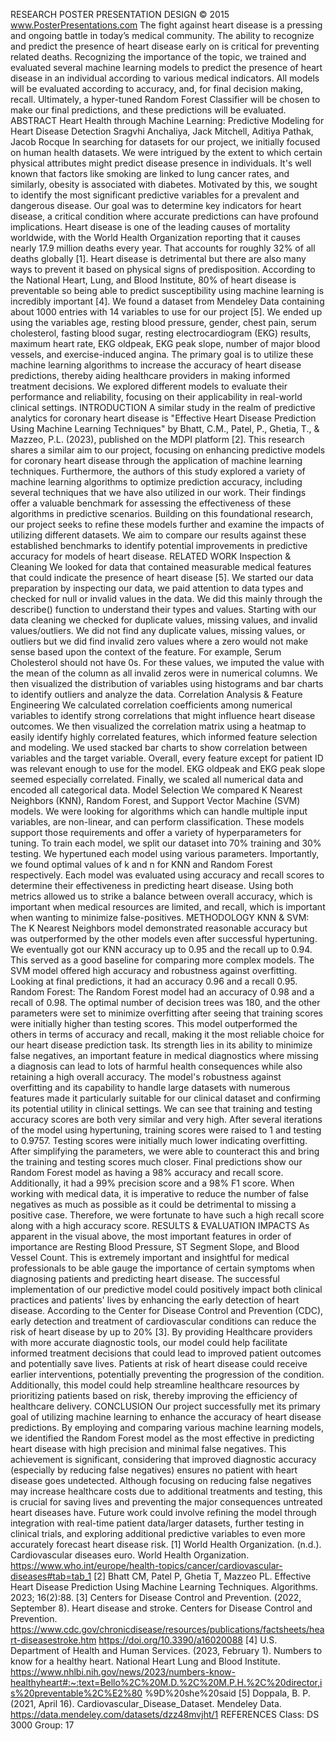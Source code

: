 RESEARCH POSTER PRESENTATION DESIGN © 2015
www.PosterPresentations.com
The fight against heart disease is a pressing and ongoing battle in
today’s medical community. The ability to recognize and predict
the presence of heart disease early on is critical for preventing
related deaths. Recognizing the importance of the topic, we
trained and evaluated several machine learning models to predict
the presence of heart disease in an individual according to
various medical indicators. All models will be evaluated
according to accuracy, and, for final decision making, recall.
Ultimately, a hyper-tuned Random Forest Classifier will be chosen
to make our final predictions, and these predictions will be
evaluated.
ABSTRACT
Heart Health through Machine Learning:
Predictive Modeling for Heart Disease Detection
Sragvhi Anchaliya, Jack Mitchell, Aditiya Pathak, Jacob Rocque
In searching for datasets for our project, we initially focused on human
health datasets. We were intrigued by the extent to which certain
physical attributes might predict disease presence in individuals. It's
well known that factors like smoking are linked to lung cancer rates,
and similarly, obesity is associated with diabetes. Motivated by this,
we sought to identify the most significant predictive variables for a
prevalent and dangerous disease. Our goal was to determine key
indicators for heart disease, a critical condition where accurate
predictions can have profound implications.
Heart disease is one of the leading causes of mortality worldwide, with
the World Health Organization reporting that it causes nearly 17.9
million deaths every year. That accounts for roughly 32% of all deaths
globally [1]. Heart disease is detrimental but there are also many ways
to prevent it based on physical signs of predisposition. According to
the National Heart, Lung, and Blood Institute, 80% of heart disease is
preventable so being able to predict susceptibility using machine
learning is incredibly important [4].
We found a dataset from Mendeley Data containing about 1000 entries
with 14 variables to use for our project [5]. We ended up using the
variables age, resting blood pressure, gender, chest pain, serum
cholesterol, fasting blood sugar, resting electrocardiogram (EKG)
results, maximum heart rate, EKG oldpeak, EKG peak slope,
number of major blood vessels, and exercise-induced angina. The
primary goal is to utilize these machine learning algorithms to increase
the accuracy of heart disease predictions, thereby aiding healthcare
providers in making informed treatment decisions. We explored
different models to evaluate their performance and reliability, focusing
on their applicability in real-world clinical settings.
INTRODUCTION
A similar study in the realm of predictive analytics for coronary heart
disease is "Effective Heart Disease Prediction Using Machine Learning
Techniques" by Bhatt, C.M., Patel, P., Ghetia, T., & Mazzeo, P.L. (2023),
published on the MDPI platform [2]. This research shares a similar aim
to our project, focusing on enhancing predictive models for coronary
heart disease through the application of machine learning techniques.
Furthermore, the authors of this study explored a variety of machine
learning algorithms to optimize prediction accuracy, including several
techniques that we have also utilized in our work. Their findings offer a
valuable benchmark for assessing the effectiveness of these
algorithms in predictive scenarios. Building on this foundational
research, our project seeks to refine these models further and examine
the impacts of utilizing different datasets. We aim to compare our
results against these established benchmarks to identify potential
improvements in predictive accuracy for models of heart disease.
RELATED WORK
Inspection & Cleaning
We looked for data that contained measurable medical features that
could indicate the presence of heart disease [5]. We started our data
preparation by inspecting our data, we paid attention to data types and
checked for null or invalid values in the data. We did this mainly
through the describe() function to understand their types and values.
Starting with our data cleaning we checked for duplicate values,
missing values, and invalid values/outliers. We did not find any
duplicate values, missing values, or outliers but we did find invalid zero
values where a zero would not make sense based upon the context of
the feature. For example, Serum Cholesterol should not have 0s. For
these values, we imputed the value with the mean of the column as all
invalid zeros were in numerical columns. We then visualized the
distribution of variables using histograms and bar charts to identify
outliers and analyze the data.
Correlation Analysis & Feature Engineering
We calculated correlation coefficients among numerical variables to
identify strong correlations that might influence heart disease
outcomes. We then visualized the correlation matrix using a heatmap
to easily identify highly correlated features, which informed feature
selection and modeling. We used stacked bar charts to show
correlation between variables and the target variable. Overall, every
feature except for patient ID was relevant enough to use for the model.
EKG oldpeak and EKG peak slope seemed especially correlated.
Finally, we scaled all numerical data and encoded all categorical data.
Model Selection
We compared K Nearest Neighbors (KNN), Random Forest, and
Support Vector Machine (SVM) models. We were looking for
algorithms which can handle multiple input variables, are non-linear,
and can perform classification. These models support those
requirements and offer a variety of hyperparameters for tuning. To train
each model, we split our dataset into 70% training and 30% testing.
We hypertuned each model using various parameters. Importantly, we
found optimal values of k and n for KNN and Random Forest
respectively. Each model was evaluated using accuracy and recall
scores to determine their effectiveness in predicting heart disease.
Using both metrics allowed us to strike a balance between overall
accuracy, which is important when medical resources are limited, and
recall, which is important when wanting to minimize false-positives.
METHODOLOGY
KNN & SVM:
The K Nearest Neighbors model demonstrated reasonable accuracy
but was outperformed by the other models even after successful
hypertuning. We eventually got our KNN accuracy up to 0.95 and the
recall up to 0.94. This served as a good baseline for comparing more
complex models. The SVM model offered high accuracy and
robustness against overfitting. Looking at final predictions, it had an
accuracy 0.96 and a recall 0.95.
Random Forest:
The Random Forest model had an accuracy of 0.98 and a recall of
0.98. The optimal number of decision trees was 180, and the other
parameters were set to minimize overfitting after seeing that training
scores were initially higher than testing scores.
This model outperformed the others in terms of accuracy and recall,
making it the most reliable choice for our heart disease prediction
task. Its strength lies in its ability to minimize false negatives, an
important feature in medical diagnostics where missing a diagnosis
can lead to lots of harmful health consequences while also retaining a
high overall accuracy. The model's robustness against overfitting and
its capability to handle large datasets with numerous features made it
particularly suitable for our clinical dataset and confirming its potential
utility in clinical settings.
We can see that training and testing accuracy scores are both very
similar and very high. After several iterations of the model using
hypertuning, training scores were raised to 1 and testing to 0.9757.
Testing scores were initially much lower indicating overfitting. After
simplifying the parameters, we were able to counteract this and bring
the training and testing scores much closer. Final predictions show our
Random Forest model as having a 98% accuracy and recall score.
Additionally, it had a 99% precision score and a 98% F1 score.
When working with medical data, it is imperative to reduce the number
of false negatives as much as possible as it could be detrimental to
missing a positive case. Therefore, we were fortunate to have such a
high recall score along with a high accuracy score.
RESULTS & EVALUATION
IMPACTS
As apparent in the visual above, the most important features in order
of importance are Resting Blood Pressure, ST Segment Slope, and
Blood Vessel Count. This is extremely important and insightful for
medical professionals to be able gauge the importance of certain
symptoms when diagnosing patients and predicting heart disease.
The successful implementation of our predictive model could
positively impact both clinical practices and patients' lives by
enhancing the early detection of heart disease. According to the
Center for Disease Control and Prevention (CDC), early detection and
treatment of cardiovascular conditions can reduce the risk of heart
disease by up to 20% [3]. By providing Healthcare providers with
more accurate diagnostic tools, our model could help facilitate
informed treatment decisions that could lead to improved patient
outcomes and potentially save lives. Patients at risk of heart disease
could receive earlier interventions, potentially preventing the
progression of the condition. Additionally, this model could help
streamline healthcare resources by prioritizing patients based on
risk, thereby improving the efficiency of healthcare delivery.
CONCLUSION
Our project successfully met its primary goal of utilizing machine
learning to enhance the accuracy of heart disease predictions. By
employing and comparing various machine learning models, we
identified the Random Forest model as the most effective in
predicting heart disease with high precision and minimal false
negatives. This achievement is significant, considering that improved
diagnostic accuracy (especially by reducing false negatives) ensures
no patient with heart disease goes undetected. Although focusing on
reducing false negatives may increase healthcare costs due to
additional treatments and testing, this is crucial for saving lives and
preventing the major consequences untreated heart diseases have.
Future work could involve refining the model through integration with
real-time patient data/larger datasets, further testing in clinical trials,
and exploring additional predictive variables to even more accurately
forecast heart disease risk.
[1] World Health Organization. (n.d.). Cardiovascular diseases euro. World Health Organization.
https://www.who.int/europe/health-topics/cancer/cardiovascular-diseases#tab=tab_1
[2] Bhatt CM, Patel P, Ghetia T, Mazzeo PL. Effective Heart Disease Prediction Using Machine
Learning Techniques. Algorithms. 2023; 16(2):88.
[3] Centers for Disease Control and Prevention. (2022, September 8). Heart disease and stroke.
Centers for Disease Control and Prevention.
https://www.cdc.gov/chronicdisease/resources/publications/factsheets/heart-diseasestroke.htm
https://doi.org/10.3390/a16020088
[4] U.S. Department of Health and Human Services. (2023, February 1). Numbers to know for a
healthy heart. National Heart Lung and Blood Institute.
https://www.nhlbi.nih.gov/news/2023/numbers-know-healthyheart#:~:text=Bello%2C%20M.D.%2C%20M.P.H.%2C%20director,is%20preventable%2C%E2%80
%9D%20she%20said
[5] Doppala, B. P. (2021, April 16). Cardiovascular_Disease_Dataset. Mendeley Data.
https://data.mendeley.com/datasets/dzz48mvjht/1
REFERENCES
Class: DS 3000
Group: 17
